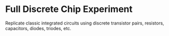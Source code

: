 # Full Discrete Chip Experiment
 Replicate classic integrated circuits using discrete transistor pairs, resistors, capacitors, diodes, triodes, etc.
